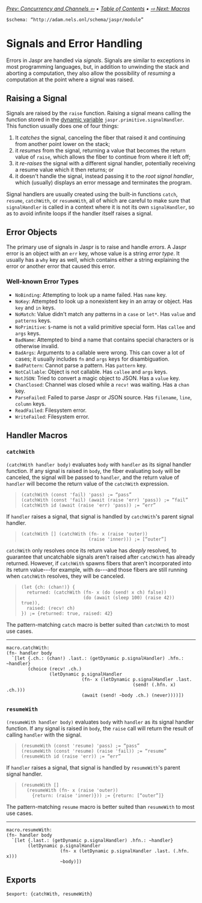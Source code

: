 _[Prev: Concurrency and Channels ⇦](concurrency.jaspr.md) • [Table of Contents](jaspr.jaspr.md) • [⇨ Next: Macros](macros.jaspr.md)_

    $schema: “http://adam.nels.onl/schema/jaspr/module”

# Signals and Error Handling

Errors in Jaspr are handled via _signals_. Signals are similar to exceptions in most programming languages, but, in addition to unwinding the stack and aborting a computation, they also allow the possibility of _resuming_ a computation at the point where a signal was raised.

## Raising a Signal

Signals are raised by the `raise` function. Raising a signal means calling the function stored in the [dynamic variable][dynamic] `jaspr.primitive.signalHandler`. This function usually does one of four things:

1. It *catches* the signal, canceling the fiber that raised it and continuing from another point lower on the stack;
2. it *resumes* from the signal, returning a value that becomes the return value of `raise`, which allows the fiber to continue from where it left off;
3. it *re-raises* the signal with a different signal handler, potentially receiving a resume value which it then returns; or
4. it doesn't handle the signal, instead passing it to the *root signal handler*, which (usually) displays an error message and terminates the program.

Signal handlers are usually created using the built-in functions `catch`, `resume`, `catchWith`, or `resumeWith`, all of which are careful to make sure that `signalHandler` is called in a context where it is not its own `signalHandler`, so as to avoid infinite loops if the handler itself raises a signal.

[dynamic]: data-types.jaspr.md#dynamic-variables

## Error Objects

The primary use of signals in Jaspr is to raise and handle _errors_. A Jaspr error is an object with an `err` key, whose value is a string _error type_. It usually has a `why` key as well, which contains either a string explaining the error or another error that caused this error.

### Well-known Error Types

- `NoBinding`: Attempting to look up a name failed. Has `name` key.
- `NoKey`: Attempted to look up a nonexistent key in an array or object. Has `key` and `in` keys.
- `NoMatch`: Value didn't match any patterns in a `case` or `let*`. Has `value` and `patterns` keys.
- `NoPrimitive`: `$`-name is not a valid primitive special form. Has `callee` and `args` keys.
- `BadName`: Attempted to bind a name that contains special characters or is otherwise invalid.
- `BadArgs`: Arguments to a callable were wrong. This can cover a lot of cases; it usually includes `fn` and `args` keys for disambiguation.
- `BadPattern`: Cannot parse a pattern. Has `pattern` key.
- `NotCallable`: Object is not callable. Has `callee` and `args` keys.
- `NotJSON`: Tried to convert a magic object to JSON. Has a `value` key.
- `ChanClosed`: Channel was closed while a `recv!` was waiting. Has a `chan` key.
- `ParseFailed`: Failed to parse Jaspr or JSON source. Has `filename`, `line`, `column` keys.
- `ReadFailed`: Filesystem error.
- `WriteFailed`: Filesystem error.

## Handler Macros

### `catchWith`

`(catchWith handler body)` evaluates `body` with `handler` as its signal handler function. If any signal is raised in `body`, the fiber evaluating `body` will be canceled, the signal will be passed to `handler`, and the return value of `handler` will become the return value of the `catchWith` expression.

>     (catchWith (const 'fail) 'pass) ;= “pass”
>     (catchWith (const 'fail) (await (raise 'err) 'pass)) ;= “fail”
>     (catchWith id (await (raise 'err) 'pass)) ;= “err”

If `handler` raises a signal, that signal is handled by `catchWith`'s parent signal handler.

>     (catchWith [] (catchWith (fn- x (raise 'outer))
>                              (raise 'inner))) ;= [“outer”]

`catchWith` only resolves once its return value has _deeply_ resolved, to guarantee that uncatchable signals aren't raised after `catchWith` has already returned. However, if `catchWith` spawns fibers that aren't incorporated into its return value---for example, with `do`---and those fibers are still running when `catchWith` resolves, they will be canceled.

>     (let {ch: (chan!)} {
>       returned: (catchWith (fn- x (do (send! x ch) false))
>                            (do (await (sleep 100) (raise 42)) true)),
>       raised: (recv! ch)
>     }) ;= {returned: true, raised: 42}

The pattern-matching `catch` macro is better suited than `catchWith` to most use cases.

---

    macro.catchWith:
    (fn- handler body
      `[let {.ch.: (chan!) .last.: (getDynamic p.signalHandler) .hfn.: ~handler}
            (choice (recv! .ch.)
                    (letDynamic p.signalHandler
                                (fn- x (letDynamic p.signalHandler .last.
                                                   (send! (.hfn. x) .ch.)))
                                (await (send! ~body .ch.) (never))))])

### `resumeWith`

`(resumeWith handler body)` evaluates `body` with `handler` as its signal handler function. If any signal is raised in `body`, the `raise` call will return the result of calling `handler` with the signal.

>     (resumeWith (const 'resume) 'pass) ;= “pass”
>     (resumeWith (const 'resume) (raise 'fail)) ;= “resume”
>     (resumeWith id (raise 'err)) ;= “err”

If `handler` raises a signal, that signal is handled by `resumeWith`'s parent signal handler.

>     (resumeWith []
>       (resumeWith (fn- x (raise 'outer))
>         {return: (raise 'inner)})) ;= {return: [“outer”]}

The pattern-matching `resume` macro is better suited than `resumeWith` to most use cases.

---

    macro.resumeWith:
    (fn- handler body
      `[let {.last.: (getDynamic p.signalHandler) .hfn.: ~handler}
            (letDynamic p.signalHandler
                        (fn- x (letDynamic p.signalHandler .last. (.hfn. x)))
                        ~body)])

## Exports

    $export: {catchWith, resumeWith}
